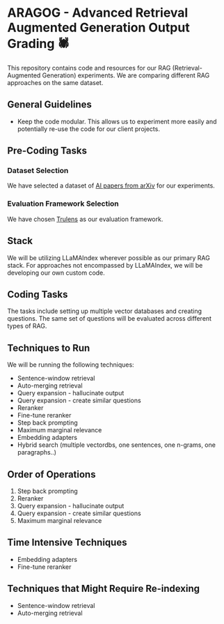 # ARAGOG - Advanced Retrieval Augmented Generation Output Grading :spider:

This repository contains code and resources for our RAG (Retrieval-Augmented Generation) experiments. We are comparing different RAG approaches on the same dataset.

## General Guidelines

- Keep the code modular. This allows us to experiment more easily and potentially re-use the code for our client projects.

## Pre-Coding Tasks

### Dataset Selection

We have selected a dataset of [AI papers from arXiv](https://huggingface.co/datasets/jamescalam/ai-arxiv) for our experiments.

### Evaluation Framework Selection

We have chosen [Trulens](https://www.trulens.org/) as our evaluation framework.

## Stack

We will be utilizing LLaMAIndex wherever possible as our primary RAG stack. For approaches not encompassed by LLaMAIndex, we will be developing our own custom code.

## Coding Tasks

The tasks include setting up multiple vector databases and creating questions. The same set of questions will be evaluated across different types of RAG.

## Techniques to Run

We will be running the following techniques:

- Sentence-window retrieval
- Auto-merging retrieval
- Query expansion - hallucinate output
- Query expansion - create similar questions
- Reranker
- Fine-tune reranker
- Step back prompting
- Maximum marginal relevance
- Embedding adapters
- Hybrid search (multiple vectordbs, one sentences, one n-grams, one paragraphs..)

## Order of Operations

1. Step back prompting
2. Reranker
3. Query expansion - hallucinate output
4. Query expansion - create similar questions
5. Maximum marginal relevance

## Time Intensive Techniques

- Embedding adapters
- Fine-tune reranker

## Techniques that Might Require Re-indexing

- Sentence-window retrieval
- Auto-merging retrieval
